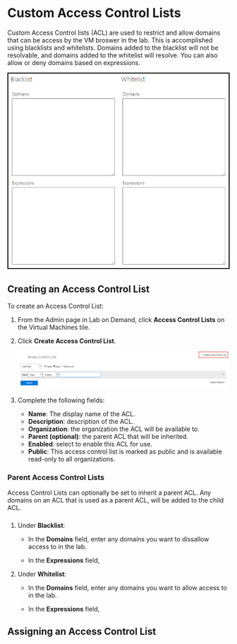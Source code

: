 # Custom Access Control Lists

Custom Access Control lists (ACL) are used to restrict and allow domains that can be access by the VM broswer in the lab. This is accomplished using blacklists and whitelists. Domains added to the blacklist will not be resolvable, and domains added to the whitelist will resolve. You can also allow or deny domains based on  expressions. 

![](images/blacklist-and-whitelist-fields.png)

## Creating an Access Control List

To create an Access Control List:

1. From the Admin page in Lab on Demand, click **Access Control Lists** on the Virtual Machines tile.  

1. Click **Create Access Control List**.

    ![](images/create-access-control-list.png)

1. Complete the following fields:

    - **Name**: The display name of the ACL.
    - **Description**: description of the ACL.
    - **Organization**: the organization the ACL will be available to.
    - **Parent (optional)**: the parent ACL that will be inherited. 
    - **Enabled**: select to enable this ACL for use. 
    - **Public**: This access control list is marked as public and is available read-only to all organizations.


### Parent Access Control Lists

Access Control Lists can optionally be set to inherit a parent ACL. Any domains on an ACL that is used as a parent ACL, will be added to the child ACL. 

### 

1. Under **Blacklist**:
    - In the **Domains** field, enter any domains you want to dissallow access to in the lab. 

    - In the **Expressions** field, 

1. Under **Whitelist**:
      - In the **Domains** field, enter any domains you want to allow access to in the lab. 

    - In the **Expressions** field,

## Assigning an Access Control List


